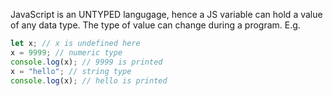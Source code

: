 JavaScript is an UNTYPED langugage, hence a JS variable can hold a value of any data type.
The type of value can change during a program.
E.g.
```js
let x; // x is undefined here  
x = 9999; // numeric type  
console.log(x); // 9999 is printed  
x = "hello"; // string type  
console.log(x); // hello is printed
```

